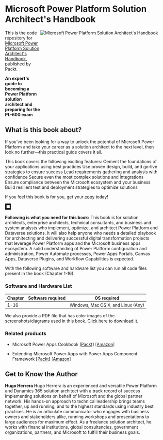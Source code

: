 # Microsoft Power Platform Solution Architect's Handbook

<a href="https://www.packtpub.com/product/microsoft-power-platform-solution-architect-s-handbook/9781801819336?utm_source=github&utm_medium=repository&utm_campaign=9781801819336"><img src="https://static.packt-cdn.com/products/9781801819336/cover/smaller" alt="Microsoft Power Platform Solution Architect's Handbook" height="256px" align="right"></a>

This is the code repository for [Microsoft Power Platform Solution Architect's Handbook](https://www.packtpub.com/product/microsoft-power-platform-solution-architect-s-handbook/9781801819336?utm_source=github&utm_medium=repository&utm_campaign=9781801819336), published by Packt.

**An expert's guide to becoming a Power Platform solution architect and preparing for the PL-600 exam**

## What is this book about?
If you’ve been looking for a way to unlock the potential of Microsoft Power Platform and take your career as a solution architect to the next level, then look no further—this practical guide covers it all. 

This book covers the following exciting features:
Cement the foundations of your applications using best practices
Use proven design, build, and go-live strategies to ensure success
Lead requirements gathering and analysis with confidence
Secure even the most complex solutions and integrations
Ensure compliance between the Microsoft ecosystem and your business
Build resilient test and deployment strategies to optimize solutions

If you feel this book is for you, get your [copy](https://www.amazon.com/dp/1801819335) today!

<a href="https://www.packtpub.com/?utm_source=github&utm_medium=banner&utm_campaign=GitHubBanner"><img src="https://raw.githubusercontent.com/PacktPublishing/GitHub/master/GitHub.png" 
alt="https://www.packtpub.com/" border="5" /></a>

**Following is what you need for this book:**
This book is for solution architects, enterprise architects, technical consultants, and business and system analysts who implement, optimize, and architect Power Platform and Dataverse solutions. It will also help anyone who needs a detailed playbook for architecting and delivering successful digital transformation projects that leverage Power Platform apps and the Microsoft business apps ecosystem. A solid understanding of Power Platform configuration and administration, Power Automate processes, Power Apps Portals, Canvas Apps, Dataverse Plugins, and Workflow Capabilities is expected.

With the following software and hardware list you can run all code files present in the book (Chapter 1-16).
### Software and Hardware List
| Chapter | Software required | OS required |
| -------- | ------------------------------------ | ----------------------------------- |
| 1-16  | | Windows, Mac OS X, and Linux (Any) |


We also provide a PDF file that has color images of the screenshots/diagrams used in this book. [Click here to download it]( https://packt.link/D9wUs).

### Related products
* Microsoft Power Apps Cookbook [[Packt]](https://www.packtpub.com/product/microsoft-power-apps-cookbook/9781800569553?utm_source=github&utm_medium=repository&utm_campaign=9781800569553) [[Amazon]](https://www.amazon.com/dp/1800569556)

* Extending Microsoft Power Apps with Power Apps Component Framework [[Packt]](https://www.packtpub.com/product/extending-microsoft-power-apps-with-power-apps-component-framework/9781800564916?utm_source=github&utm_medium=repository&utm_campaign=9781800564916) [[Amazon]](https://www.amazon.com/dp/1800564910)

## Get to Know the Author
**Hugo Herrera**
Hugo Herrera is an experienced and versatile Power Platform and Dynamics 365 solution architect with a track record of success implementing solutions on behalf of Microsoft and the global partner network. His hands-on approach to technical leadership brings teams together, up and running, and to the highest standards using industry best practices. He is an articulate communicator who engages with business owners and stakeholders alike, running workshops and presentations to large audiences for maximum effect. As a freelance solution architect, he works with financial institutions, global consultancies, government organizations, partners, and Microsoft to fulfill their business goals.
